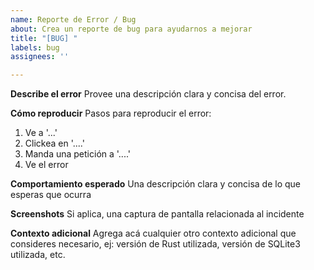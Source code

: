 ```yaml
---
name: Reporte de Error / Bug
about: Crea un reporte de bug para ayudarnos a mejorar
title: "[BUG] "
labels: bug
assignees: ''

---
```


**Describe el error**
Provee una descripción clara y concisa del error.

**Cómo reproducir**
Pasos para reproducir el error:
1. Ve a '...'
2. Clickea en '....'
3. Manda una petición a '....'
4. Ve el error

**Comportamiento esperado**
Una descripción clara y concisa de lo que esperas que ocurra

**Screenshots**
Si aplica, una captura de pantalla relacionada al incidente

**Contexto adicional**
Agrega acá cualquier otro contexto adicional que consideres necesario, ej: versión de Rust utilizada, versión de SQLite3 utilizada, etc.
